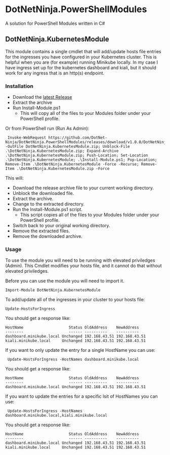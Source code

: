 # DotNetNinja.PowerShellModules
A solution for PowerShell Modules written in C#

## DotNetNinja.KubernetesModule

This module contains a single cmdlet that will add/update hosts file entries for the ingresses you have configured in your Kubernetes cluster.  This is helpful when you are (for example) running Minikube locally.  In my case I have ingress set up for the kubernetes dashboard and kiali, but it should work for any ingress that is an http(s) endpoint.

### Installation

* Download the [latest Release](https://github.com/DotNet-Ninja/DotNetNinja.PowerShellModules/releases)
* Extract the archive
* Run Install-Module.ps1
  * This will copy all of the files to your Modules folder under your PowerShell profile.

Or from PowerShell run (Run As Admin):
```
 Invoke-WebRequest https://github.com/DotNet-Ninja/DotNetNinja.PowerShellModules/releases/download/v1.0.0/DotNetNinja.KubernetesModule.zip -OutFile DotNetNinja.KubernetesModule.zip; Unblock-File .\DotNetNinja.KubernetesModule.zip; Expand-Archive .\DotNetNinja.KubernetesModule.zip; Push-Location; Set-Location .\DotNetNinja.KubernetesModule; .\Install-Module.ps1; Pop-Location; Remove-Item .\DotNetNinja.KubernetesModule -Force -Recurse; Remove-Item .\DotNetNinja.KubernetesModule.zip -Force
```

This will:
* Download the release archive file to your current working directory.
* Unblock the downloaded file.
* Extract the archive.
* Change to the extracted directory.
* Run the Install-Module.ps1 script.
  * This script copies all of the files to your Modules folder under your PowerShell profile.
* Switch back to your original working directory.
* Remove the extracted files.
* Remove the downloaded archive.

### Usage

To use the module you will need to be running with elevated priviledges (Admin).  This Cmdlet modifies your hosts file, and it cannot do that without elevated priviledges.

Before you can use the module you will need to import it. 
```
Import-Module DotNetNinja.KubernetesModule
```

To add/update all of the ingresses in your cluster to your hosts file:
```
Update-HostsForIngress
```

You should get a response like:
```
HostName                    Status OldAddress    NewAddress
--------                    ------ ----------    ----------
dashboard.minikube.local Unchanged 192.168.43.51 192.168.43.51
kiali.minikube.local     Unchanged 192.168.43.51 192.168.43.51
```

If you want to only update the entry for a single HostName you can use:
```
 Update-HostsForIngress -HostNames dashboard.minikube.local
```

You should get a response like:
```
HostName                    Status OldAddress    NewAddress
--------                    ------ ----------    ----------
dashboard.minikube.local Unchanged 192.168.43.51 192.168.43.51
```
If you want to update the entries for a specific lsit of HostNames you can use:
```
 Update-HostsForIngress -HostNames dashboard.minikube.local,kiali.minikube.local
```

You should get a response like:
```
HostName                    Status OldAddress    NewAddress
--------                    ------ ----------    ----------
dashboard.minikube.local Unchanged 192.168.43.51 192.168.43.51
kiali.minikube.local     Unchanged 192.168.43.51 192.168.43.51
```